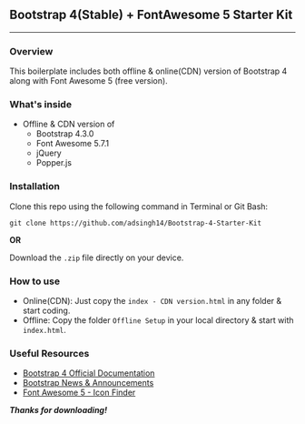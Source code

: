 ## Bootstrap 4(Stable) + FontAwesome 5 Starter Kit---### OverviewThis boilerplate includes both offline & online(CDN) version of Bootstrap 4 along with Font Awesome 5 (free version).### What's inside* Offline & CDN version of  * Bootstrap 4.3.0  * Font Awesome 5.7.1  * jQuery  * Popper.js### InstallationClone this repo using the following command in Terminal or Git Bash: ```git clone https://github.com/adsingh14/Bootstrap-4-Starter-Kit```**OR**Download the `.zip` file directly on your device.### How to use* Online(CDN): Just copy the `index - CDN version.html` in any folder & start coding.* Offline: Copy the folder `Offline Setup` in your local directory & start with `index.html`.### Useful Resources* [Bootstrap 4 Official Documentation](https://getbootstrap.com/docs/4.3/getting-started/introduction/)* [Bootstrap News & Announcements](https://blog.getbootstrap.com/)* [Font Awesome 5 - Icon Finder](https://fontawesome.com/icons)**_Thanks for downloading!_**